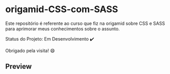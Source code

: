 # origamid-CSS-com-SASS
Este repositório é referente ao curso que fiz na origamid sobre CSS e SASS para aprimorar meus conhecimentos sobre o assunto.


Status do Projeto: Em Desenvolvimento :heavy_check_mark:

Obrigado pela visita!  :smile:


## Preview

<!-- ![](https://github.com/Evaldoes/origamid-flexBlog/blob/main/flexbox.gif) -->